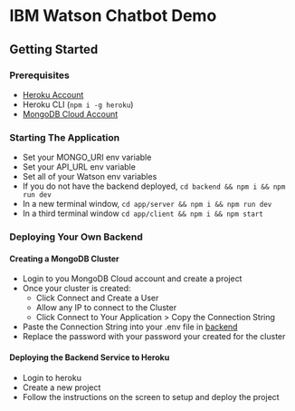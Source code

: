 # IBM Watson Chatbot Demo

## Getting Started

### Prerequisites

- [Heroku Account](https://heroku.com/)
- Heroku CLI (`npm i -g heroku`)
- [MongoDB Cloud Account](https://cloud.mongodb.com)

### Starting The Application

- Set your MONGO_URI env variable
- Set your API_URL env variable
- Set all of your Watson env variables
- If you do not have the backend deployed, `cd backend && npm i && npm run dev`
- In a new terminal window, `cd app/server && npm i && npm run dev`
- In a third terminal window `cd app/client && npm i && npm start`

### Deploying Your Own Backend

#### Creating a MongoDB Cluster

- Login to you MongoDB Cloud account and create a project
- Once your cluster is created:
  - Click Connect and Create a User
  - Allow any IP to connect to the Cluster
  - Click Connect to Your Application > Copy the Connection String
- Paste the Connection String into your .env file in [backend](./backend)
- Replace the password with your password your created for the cluster

#### Deploying the Backend Service to Heroku

- Login to heroku
- Create a new project
- Follow the instructions on the screen to setup and deploy the project

###
